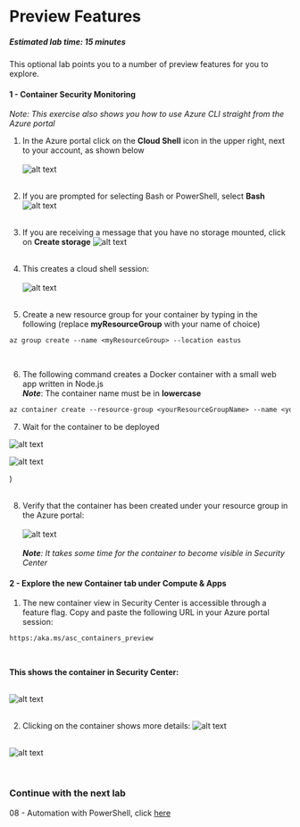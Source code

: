 ﻿# Preview Features
##### Estimated lab time: 15 minutes
This optional lab points you to a number of preview features for you to explore.

#### 1 - Container Security Monitoring
*Note: This exercise also shows you how to use Azure CLI straight from the Azure portal*

1. In the Azure portal click on the **Cloud Shell** icon in the upper right, next to your account, as shown below <br><br>
![alt text](https://raw.githubusercontent.com/tianderturpijn/Azure-Security-Center/master/Labs//07%20-%20Preview%20Features/Screenshots/Azure_cli.png
) <br><br>

2. If you are prompted for selecting Bash or PowerShell, select **Bash**
![alt text](https://raw.githubusercontent.com/tianderturpijn/Azure-Security-Center/master/Labs//07%20-%20Preview%20Features/Screenshots/bash_selection.png
) <br><br>

3. If you are receiving a message that you have no storage mounted, click on **Create storage**
![alt text](https://raw.githubusercontent.com/tianderturpijn/Azure-Security-Center/master/Labs//07%20-%20Preview%20Features/Screenshots/create_storage.png
) <br><br>

4. This creates a cloud shell session: <br><br>
![alt text](https://raw.githubusercontent.com/tianderturpijn/Azure-Security-Center/master/Labs//07%20-%20Preview%20Features/Screenshots/bash_cloudshell.png
) <br><br>

5. Create a new resource group for your container by typing in the following (replace **myResourceGroup** with your name of choice)
```text
az group create --name <myResourceGroup> --location eastus
```
<br>

6. The following command creates a Docker container with a small web app written in Node.js <br>
***Note***: The container name must be in **lowercase**

```txt
az container create --resource-group <yourResourceGroupName> --name <yourContainerName> --image microsoft/aci-helloworld --dns-name-label <yourDnsLabel> --ports 80
```
7. Wait for the container to be deployed

![alt text](https://raw.githubusercontent.com/tianderturpijn/Azure-Security-Center/master/Labs/07%20-%20Preview%20Features/Screenshots/container_create.png
)<br>

![alt text](https://raw.githubusercontent.com/tianderturpijn/Azure-Security-Center/master/Labs/07%20-%20Preview%20Features/Screenshots/container_created.png)

) <br><br>

8. Verify that the container has been created under your resource group in the Azure portal: <br><br>
![alt text](https://raw.githubusercontent.com/tianderturpijn/Azure-Security-Center/master/Labs//07%20-%20Preview%20Features/Screenshots/resourcegroup.png
) <br><br>
***Note**: It takes some time for the container to become visible in Security Center* <br>

#### 2 - Explore the new Container tab under Compute & Apps
1. The new container view in Security Center is accessible through a feature flag. Copy and paste the following URL in your Azure portal session:
```text
https:/aka.ms/asc_containers_preview
```
<br>

**This shows the container in Security Center:** <br><br>

![alt text](https://raw.githubusercontent.com/tianderturpijn/Azure-Security-Center/master/Labs//07%20-%20Preview%20Features/Screenshots/container_in_asc.png
) <br><br>

2. Clicking on the container shows more details:
![alt text](https://raw.githubusercontent.com/tianderturpijn/Azure-Security-Center/master/Labs//07%20-%20Preview%20Features/Screenshots/docker_details.png
) <br><br>

![alt text](https://raw.githubusercontent.com/tianderturpijn/Azure-Security-Center/master/Labs//07%20-%20Preview%20Features/Screenshots/docker_details2.png
)

<br>

### Continue with the next lab
08 - Automation with PowerShell, click <a href="https://github.com/tianderturpijn/Azure-Security-Center/tree/master/Labs/08%20-%20Automation%20with%20PowerShell" target="_blank">here</a>

